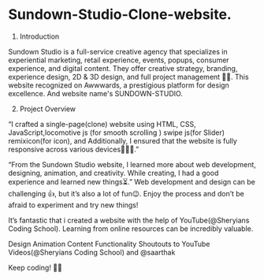 <h1> Sundown-Studio-Clone-website.</h1>

1. Introduction

Sundown Studio is a full-service creative agency that specializes in experiential marketing, retail experience, events, popups, consumer experience, and digital content. They offer creative strategy, branding, experience design, 2D & 3D design, and full project management 🌟🚀.
This website recognized on Awwwards, a prestigious platform for design excellence. And website name's SUNDOWN-STUDIO.

 
2. Project Overview

“I crafted a single-page(clone) website using HTML, CSS, JavaScript,locomotive js (for smooth scrolling ) swipe js(for Slider) remixicon(for icon), and Additionally, I ensured that the website is fully responsive across various devices👨‍💻📱.”

“From the Sundown Studio website, I learned more about web development, designing, animation, and creativity. While creating, I had a good experience and learned new things⏳.”
Web development and design can be challenging 👍, but it’s also a lot of fun😉. Enjoy the process and don’t be afraid to experiment and try new things!

It’s fantastic that i created a website with the help of YouTube(@Sheryians Coding School). Learning from online resources can be incredibly valuable.

Design
Animation
Content
Functionality
Shoutouts to YouTube Videos(@Sheryians Coding School) and @saarthak

Keep coding! 🌟🚀
